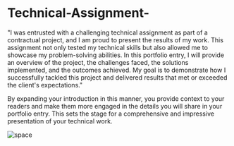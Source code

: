 # Technical-Assignment-

"I was entrusted with a challenging technical assignment as part of a contractual project, and I am proud to present the results of my work. This assignment not only tested my technical skills but also allowed me to showcase my problem-solving abilities. In this portfolio entry, I will provide an overview of the project, the challenges faced, the solutions implemented, and the outcomes achieved. My goal is to demonstrate how I successfully tackled this project and delivered results that met or exceeded the client's expectations."

By expanding your introduction in this manner, you provide context to your readers and make them more engaged in the details you will share in your portfolio entry. This sets the stage for a comprehensive and impressive presentation of your technical work.

![space](https://github.com/Allan-Kipkemei/Technical-Assignment-/assets/73424910/b0977b98-3eb3-43dc-b56b-31d6d2cf7bac)
